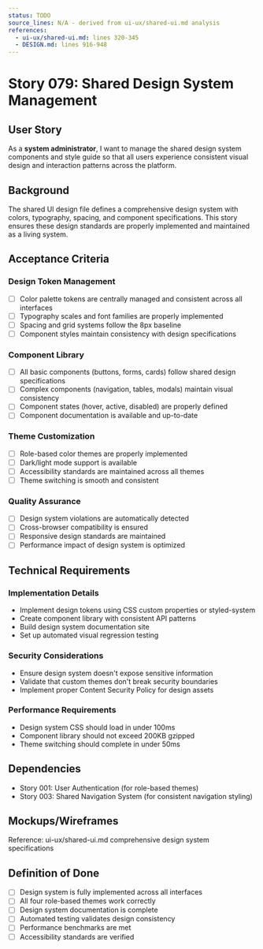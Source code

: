 ```yaml
---
status: TODO
source_lines: N/A - derived from ui-ux/shared-ui.md analysis
references:
  - ui-ux/shared-ui.md: lines 320-345
  - DESIGN.md: lines 916-948
---
```


# Story 079: Shared Design System Management

## User Story
As a **system administrator**, I want to manage the shared design system components and style guide so that all users experience consistent visual design and interaction patterns across the platform.

## Background
The shared UI design file defines a comprehensive design system with colors, typography, spacing, and component specifications. This story ensures these design standards are properly implemented and maintained as a living system.

## Acceptance Criteria

### Design Token Management
- [ ] Color palette tokens are centrally managed and consistent across all interfaces
- [ ] Typography scales and font families are properly implemented
- [ ] Spacing and grid systems follow the 8px baseline
- [ ] Component styles maintain consistency with design specifications

### Component Library
- [ ] All basic components (buttons, forms, cards) follow shared design specifications
- [ ] Complex components (navigation, tables, modals) maintain visual consistency
- [ ] Component states (hover, active, disabled) are properly defined
- [ ] Component documentation is available and up-to-date

### Theme Customization
- [ ] Role-based color themes are properly implemented
- [ ] Dark/light mode support is available
- [ ] Accessibility standards are maintained across all themes
- [ ] Theme switching is smooth and consistent

### Quality Assurance
- [ ] Design system violations are automatically detected
- [ ] Cross-browser compatibility is ensured
- [ ] Responsive design standards are maintained
- [ ] Performance impact of design system is optimized

## Technical Requirements

### Implementation Details
- Implement design tokens using CSS custom properties or styled-system
- Create component library with consistent API patterns
- Build design system documentation site
- Set up automated visual regression testing

### Security Considerations
- Ensure design system doesn't expose sensitive information
- Validate that custom themes don't break security boundaries
- Implement proper Content Security Policy for design assets

### Performance Requirements
- Design system CSS should load in under 100ms
- Component library should not exceed 200KB gzipped
- Theme switching should complete in under 50ms

## Dependencies
- Story 001: User Authentication (for role-based themes)
- Story 003: Shared Navigation System (for consistent navigation styling)

## Mockups/Wireframes
Reference: ui-ux/shared-ui.md comprehensive design system specifications

## Definition of Done
- [ ] Design system is fully implemented across all interfaces
- [ ] All four role-based themes work correctly
- [ ] Design system documentation is complete
- [ ] Automated testing validates design consistency
- [ ] Performance benchmarks are met
- [ ] Accessibility standards are verified